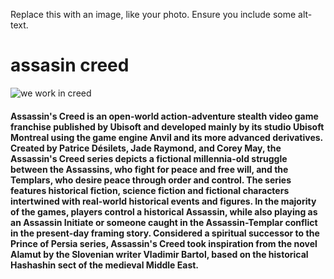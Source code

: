 Replace this with an image, like your photo. Ensure you include some alt-text.
# assasin creed 
![we work in creed](https://www.google.com/url?sa=i&url=https%3A%2F%2Fwww.radiotimes.com%2Ftechnology%2Fgaming%2Fassassins-creed-infinity-to-be-next-game-in-the-series-but-it-will-be-very-different-newsupdate%2F&psig=AOvVaw0XzCWNAk0qRjFVPMll6mL_&ust=1644273577933000&source=images&cd=vfe&ved=0CAgQjRxqFwoTCJDL2dKS7PUCFQAAAAAdAAAAABAD) 

#### Assassin's Creed is an open-world action-adventure stealth video game franchise published by Ubisoft and developed mainly by its studio Ubisoft Montreal using the game engine Anvil and its more advanced derivatives. Created by Patrice Désilets, Jade Raymond, and Corey May, the Assassin's Creed series depicts a fictional millennia-old struggle between the Assassins, who fight for peace and free will, and the Templars, who desire peace through order and control. The series features historical fiction, science fiction and fictional characters intertwined with real-world historical events and figures. In the majority of the games, players control a historical Assassin, while also playing as an Assassin Initiate or someone caught in the Assassin-Templar conflict in the present-day framing story. Considered a spiritual successor to the Prince of Persia series, Assassin's Creed took inspiration from the novel Alamut by the Slovenian writer Vladimir Bartol, based on the historical Hashashin sect of the medieval Middle East.
